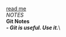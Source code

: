 [read me](https://github.com/Kimball-Peterson/startup/blob/main/README.md) \
*NOTES*\
**Git Notes**\
***- Git is useful. Use it.***\
